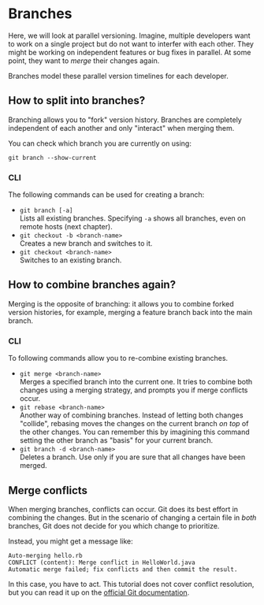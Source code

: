 # Branches

Here, we will look at parallel versioning. Imagine, multiple developers want
to work on a single project but do not want to interfer with each other. They
might be working on independent features or bug fixes in parallel.
At some point, they want to _merge_ their changes again.

Branches model these parallel version timelines for each developer.

## How to split into branches?

Branching allows you to "fork" version history. Branches are completely
independent of each another and only "interact" when merging them.

You can check which branch you are currently on using:

```
git branch --show-current
```

### CLI

The following commands can be used for creating a branch:

- `git branch [-a]` \
    Lists all existing branches. Specifying `-a` shows all branches,
    even on remote hosts (next chapter).
- `git checkout -b <branch-name>` \
    Creates a new branch and switches to it.
- `git checkout <branch-name>` \
    Switches to an existing branch.

## How to combine branches again?

Merging is the opposite of branching: it allows you to combine forked version
histories, for example, merging a feature branch back into the main branch.

### CLI

To following commands allow you to re-combine existing branches.

- `git merge <branch-name>` \
    Merges a specified branch into the current one. It tries to combine both changes
    using a merging strategy, and prompts you if merge conflicts occur.
- `git rebase <branch-name>` \
    Another way of combining branches. Instead of letting both changes "collide",
    rebasing moves the changes on the current branch _on top_ of the other changes.
    You can remember this by imagining this command setting the other branch as
    "basis" for your current branch.
- `git branch -d <branch-name>` \
    Deletes a branch. Use only if you are sure that all changes have been merged.

## Merge conflicts

When merging branches, conflicts can occur. Git does its best effort in combining
the changes. But in the scenario of changing a certain file in _both_ branches, Git
does not decide for you which change to prioritize.

Instead, you might get a message like:

```
Auto-merging hello.rb
CONFLICT (content): Merge conflict in HelloWorld.java
Automatic merge failed; fix conflicts and then commit the result.
```

In this case, you have to act. This tutorial does not cover conflict resolution, but
you can read it up on the [official Git documentation](https://git-scm.com/book/en/v2/Git-Tools-Advanced-Merging).
